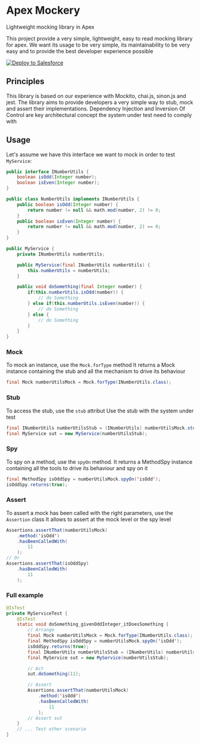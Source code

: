 # Apex Mockery

Lightweight mocking library in Apex

This project provide a very simple, lightweight, easy to read mocking library for apex.
We want its usage to be very simple, its maintainability to be very easy and to provide the best developer experience possible

<a href="https://githubsfdeploy.herokuapp.com?owner=salesforce&repo=apex-mockery">
  <img alt="Deploy to Salesforce"
	   src="https://raw.githubusercontent.com/afawcett/githubsfdeploy/master/src/main/webapp/resources/img/deploy.png">
</a>

## Principles

This library is based on our experience with Mockito, chai.js, sinon.js and jest.
The library aims to provide developers a very simple way to stub, mock and assert their implementations.
Dependency Injection and Inversion Of Control are key architectural concept the system under test need to comply with

## Usage

Let's assume we have this interface we want to mock in order to test `MyService`:

```java
public interface INumberUtils {
    boolean isOdd(Integer number);
    boolean isEven(Integer number);
}

public class NumberUtils implements INumberUtils {
    public boolean isOdd(Integer number) {
        return number != null && math.mod(number, 2) != 0;
    }
    public boolean isEven(Integer number) {
        return number != null && math.mod(number, 2) == 0;
    }
}

public MyService {
    private INumberUtils numberUtils;

    public MyService(final INumberUtils numberUtils) {
        this.numberUtils = numberUtils;
    }

    public void doSomething(final Integer number) {
        if(this.numberUtils.isOdd(number)) {
            // do Something
        } else if(this.numberUtils.isEven(number)) {
            // do Something
        } else {
            // do Something
        }
    }
}
```

### Mock

To mock an instance, use the `Mock.forType` method
It returns a Mock instance containing the stub and all the mechanism to drive its behaviour

```java
final Mock numberUtilsMock = Mock.forType(INumberUtils.class);
```

### Stub

To access the stub, use the `stub` attribut
Use the stub with the system under test

```java
final INumberUtils numberUtilsStub = (INumberUtils) numberUtilsMock.stub
final MyService sut = new MyService(numberUtilsStub);
```

### Spy

To spy on a method, use the `spyOn` method.
It returns a MethodSpy instance containing all the tools to drive its behaviour and spy on it

```java
final MethodSpy isOddSpy = numberUtilsMock.spyOn('isOdd');
isOddSpy.returns(true);
```

### Assert

To assert a mock has been called with the right parameters, use the `Assertion` class
It allows to assert at the mock level or the spy level

```java
Assertions.assertThat(numberUtilsMock)
    .method('isOdd')
    .hasBeenCalledWith(
        11
    );
// Or
Assertions.assertThat(isOddSpy)
    .hasBeenCalledWith(
        11
    );
```

### Full example

```java
@IsTest
private MyServiceTest {
    @IsTest
    static void doSomething_givenOddInteger_itDoesSomething {
        // Arrange
        final Mock numberUtilsMock = Mock.forType(INumberUtils.class);
        final MethodSpy isOddSpy = numberUtilsMock.spyOn('isOdd');
        isOddSpy.returns(true);
        final INumberUtils numberUtilsStub = (INumberUtils) numberUtilsMock.stub
        final MyService sut = new MyService(numberUtilsStub);

        // Act
        sut.doSomething(11);

        // Assert
        Assertions.assertThat(numberUtilsMock)
            .method('isOdd')
            .hasBeenCalledWith(
                11
            );
        // Assert sut
    }
    // ... Test other scenario
}
```
